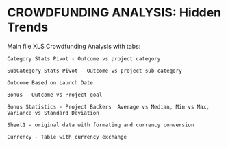 # CROWDFUNDING ANALYSIS: Hidden Trends 
Main file XLS  Crowdfunding Analysis with tabs:

    Category Stats Pivot - Outcome vs project category 
    
    SubCategory Stats Pivot - Outcome vs project sub-category
    
    Outcome Based on Launch Date
    
    Bonus - Outcome vs Project goal
    
    Bonus Statistics - Project Backers  Average vs Median, Min vs Max, Variance vs Standard Deviation
    
    Sheet1 - original data with formating and currency conversion
    
    Currency - Table with currency exchange 
    
